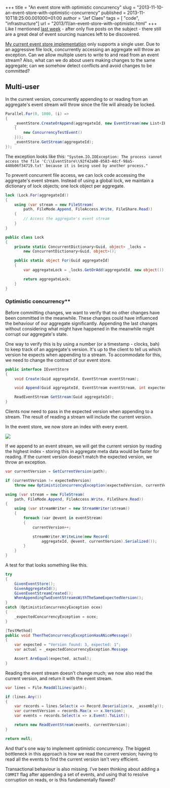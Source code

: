 +++
title = "An event store with optimistic concurrency"
slug = "2013-11-10-an-event-store-with-optimistic-concurrency"
published = 2013-11-10T18:25:00.001000+01:00
author = "Jef Claes"
tags = [ "code", "infrastructure"]
url = "2013/11/an-event-store-with-optimistic.html"
+++
Like I mentioned [last
week](http://www.jefclaes.be/2013/11/event-source-all-things.html) -
after only five posts on the subject - there still are a great deal of
event sourcing nuances left to be discovered.  
  
[My current event store
implementation](http://www.jefclaes.be/2013/10/an-event-store.html) only
supports a single user. Due to an aggressive file lock, concurrently
accessing an aggregate will throw an exception. Can we allow multiple
users to write to and read from an event stream? Also, what can we do
about users making changes to the same aggregate; can we somehow detect
conflicts and avoid changes to be committed?  
  
## Multi-user
  
In the current version, concurrently appending to or reading from an
aggregate's event stream will throw since the file will already be
locked.

```csharp
Parallel.For(0, 1000, (i) =>
{    
    _eventStore.CreateOrAppend(aggregateId, new EventStream(new List<IEvent>() 
    { 
        new ConcurrencyTestEvent() 
    }));
    _eventStore.GetStream(aggregateId);    
});
```

The exception looks like this: `"System.IO.IOException: The process
cannot access the file
'C:\\EventStore\\92f42a08-8583-4dcf-98a5-440b06f34719.txt' because it is
being used by another process."` 
  
To prevent concurrent file access, we can lock code accessing the
aggregate's event stream. Instead of using a global lock, we maintain a
dictionary of lock objects; one lock object per aggregate.

```csharp
lock (Lock.For(aggregateId))
{
    using (var stream = new FileStream(
        path, FileMode.Append, FileAccess.Write, FileShare.Read))
    {
        // Access the aggregate's event stream
    }
}

public class Lock
{
    private static ConcurrentDictionary<Guid, object> _locks = 
        new ConcurrentDictionary<Guid, object>();

    public static object For(Guid aggregateId)
    {
        var aggregateLock = _locks.GetOrAdd(aggregateId, new object());

        return aggregateLock;
    }
}     
```

### Optimistic concurrency**  
 
Before committing changes, we want to verify that no other changes
have been committed in the meanwhile. These changes could have
influenced the behaviour of our aggregate significantly. Appending the
last changes without considering what might have happened in the
meanwhile might corrupt our aggregate's state.  
  
One way to verify this is by using a number (or a timestamp - clocks,
bah) to keep track of an aggregate's version. It's up to the client to
tell us which version he expects when appending to a stream. To
accommodate for this, we need to change the contract of our event store.

```csharp
public interface IEventStore
{
    void Create(Guid aggregateId, EventStream eventStream);

    void Append(Guid aggregateId, EventStream eventStream, int expectedVersion);

    ReadEventStream GetStream(Guid aggregateId);
}
```

Clients now need to pass in the expected version when appending to a
stream. The result of reading a stream will include the current
version.  
  
In the event store, we now store an index with every event.  
  
[![](/post/images/thumbnails/2013-11-10-an-event-store-with-optimistic-concurrency-EventsWithIndex.PNG)](/post/images/2013-11-10-an-event-store-with-optimistic-concurrency-EventsWithIndex.PNG)

If we append to an event stream, we will get the current version by
reading the highest index - storing this in aggregate meta data would be
faster for reading. If the current version doesn't match the expected
version, we throw an exception.  

```csharp
var currentVersion = GetCurrentVersion(path);

if (currentVersion != expectedVersion)
    throw new OptimisticConcurrencyException(expectedVersion, currentVersion);

using (var stream = new FileStream(
    path, FileMode.Append, FileAccess.Write, FileShare.Read))
{
    using (var streamWriter = new StreamWriter(stream))
    {
        foreach (var @event in eventStream)
        {
            currentVersion++;

            streamWriter.WriteLine(new Record(
                aggregateId, @event, currentVersion).Serialized());
        }
    }
}
```

A test for that looks something like this.

```csharp
try
{
    GivenEventStore();
    GivenAggregateId();
    GivenEventStreamCreated();
    WhenAppendingTwoEventStreamsWithTheSameExpectedVersion();
}
catch (OptimisticConcurrencyException ocex) 
{
    _expectedConcurrencyException = ocex;
}

[TestMethod]
public void ThenTheConcurrencyExceptionHasANiceMessage()
{
    var expected = "Version found: 3, expected: 1";
    var actual = _expectedConcurrencyException.Message

    Assert.AreEqual(expected, actual);
}
```

Reading the event stream doesn't change much; we now also read the
current version, and return it with the event stream. 

```csharp
var lines = File.ReadAllLines(path);

if (lines.Any())
{
    var records = lines.Select(x => Record.Deserialize(x, _assembly));
    var currentVersion = records.Max(x => x.Version);
    var events = records.Select(x => x.Event).ToList();

    return new ReadEventStream(events, currentVersion);
}

return null; 
```

And that's one way to implement optimistic concurrency. The biggest
bottleneck in this approach is how we read the current version; having
to read all the events to find the current version isn't very
efficient.  
  
Transactional behaviour is also missing. I've been thinking about adding
a `COMMIT` flag after appending a set of events, and using that to resolve
corruption on reads, or is this fundamentally flawed?
